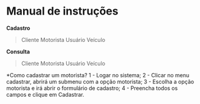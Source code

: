 # Manual de instruções
     
**Cadastro**
> Cliente
> Motorista
> Usuário
> Veículo
          
**Consulta**
> Cliente
> Motorista
> Usuário
> Veículo 

*Como cadastrar um motorista?
1 - Logar no sistema;
2 - Clicar no menu cadastrar, abrirá um submenu com a opção motorista;
3 - Escolha a opção motorista e irá abrir o formulário de cadastro;
4 - Preencha todos os campos e clique em Cadastrar.
